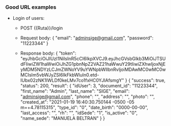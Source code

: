 ### Good URL examples
* Login of users:
    * POST {{Ruta}}/login
    
    * Request body:
    {
      "email": "adminsige@gmail.com",
      "password": "11223344"
    }
    * Response body:
    {
        "token": "eyJhbGciOiJIUzI1NiIsInR5cCI6IkpXVCJ9.eyJhcGVsbGlkb3MiOiJTSUdFIiwiZW1haWwiOiJhZG1pbnNpZ2VAZ21haWwuY29tIiwiZXhwIjoxNjEyMDM5NDYzLCJmZWNoYV9uYWNpbWllbnRvIjoiMDAwMC0wMC0wMCIsIm5vbWJyZSI6IkFkbWluIn0.etd-lUbx02zNK1IWLDf0keLMv7co1fxHC0YJIAfsmgY"
    }
    {
        "success": true,
        "status": 200,
        "result": {
            "idUser": 3,
            "document_id": "11223344",
            "first_name": "Admin",
            "last_name": "SIGE",
            "email": "adminsige@gmail.com",
            "phone": "",
            "address": "",
            "photo": "",
            "created_at": "2021-01-19 16:40:30.750144 -0500 -05 m=+4.78115315",
            "type_id": "0",
            "date_birth": "0000-00-00",
            "last_access": "",
            "rh": "",
            "idSede": "1",
            "is_active": "0",
            "name_sede": "MANUELA BELTRAN"
        }
    }
<!-- * List of users:
    * GET {{Ruta}}/api/users/users.json
* Filtering is a query:
    * GET {{Ruta}}/api/v1/magazines.json?year=2011&sort=desc
    * GET {{Ruta}}/api/v1/magazines.json?topic=economy&year=2011
* A single magazine in JSON format:
    * GET {{Ruta}}/api/v1/magazines/1234.json
* All articles in (or belonging to) this magazine:
    * GET {{Ruta}}/api/v1/magazines/1234/articles.json
* All articles in this magazine in XML format:
    * GET {{Ruta}}/api/v1/magazines/1234/articles.xml
* Specify optional fields in a comma separated list:
    * GET {{Ruta}}/api/v1/magazines/1234.json?fields=title,subtitle,date
* Add a new article to a particular magazine:
    * POST {{Ruta}}/api/v1/magazines/1234/articles -->

<!-- ### Bad URL examples
* Non-plural noun:
    * {{Ruta}}/magazine
    * {{Ruta}}/magazine/1234
    * {{Ruta}}/publisher/magazine/1234
* Verb in URL:
    * {{Ruta}}/magazine/1234/create
* Filter outside of query string
    * {{Ruta}}/magazines/2011/desc

## Request & Response Examples

### API Resources

  - [GET /magazines](#get-magazines)
  - [GET /magazines/[id]](#get-magazinesid)
  - [POST /magazines/[id]/articles](#post-magazinesidarticles)

### GET /magazines

Example: {{Ruta}}/api/v1/magazines.json

Response body:

    {
        "metadata": {
            "resultset": {
                "count": 123,
                "offset": 0,
                "limit": 10
            }
        },
        "results": [
            {
                "id": "1234",
                "type": "magazine",
                "title": "Public Water Systems",
                "tags": [
                    {"id": "125", "name": "Environment"},
                    {"id": "834", "name": "Water Quality"}
                ],
                "created": "1231621302"
            },
            {
                "id": 2351,
                "type": "magazine",
                "title": "Public Schools",
                "tags": [
                    {"id": "125", "name": "Elementary"},
                    {"id": "834", "name": "Charter Schools"}
                ],
                "created": "126251302"
            }
            {
                "id": 2351,
                "type": "magazine",
                "title": "Public Schools",
                "tags": [
                    {"id": "125", "name": "Pre-school"},
                ],
                "created": "126251302"
            }
        ]
    }

### GET /magazines/[id]

Example: {{Ruta}}/api/v1/magazines/[id].json

Response body:

    {
        "id": "1234",
        "type": "magazine",
        "title": "Public Water Systems",
        "tags": [
            {"id": "125", "name": "Environment"},
            {"id": "834", "name": "Water Quality"}
        ],
        "created": "1231621302"
    }



### POST /magazines/[id]/articles

Example: Create – POST  {{Ruta}}/api/v1/magazines/[id]/articles

Request body:

    [
        {
            "title": "Raising Revenue",
            "author_first_name": "Jane",
            "author_last_name": "Smith",
            "author_email": "jane.smith@example.gov",
            "year": "2012",
            "month": "August",
            "day": "18",
            "text": "Lorem ipsum dolor sit amet, consectetur adipiscing elit. Etiam eget ante ut augue scelerisque ornare. Aliquam tempus rhoncus quam vel luctus. Sed scelerisque fermentum fringilla. Suspendisse tincidunt nisl a metus feugiat vitae vestibulum enim vulputate. Quisque vehicula dictum elit, vitae cursus libero auctor sed. Vestibulum fermentum elementum nunc. Proin aliquam erat in turpis vehicula sit amet tristique lorem blandit. Nam augue est, bibendum et ultrices non, interdum in est. Quisque gravida orci lobortis... "
        }
    ]
http://stackoverflow.com -->